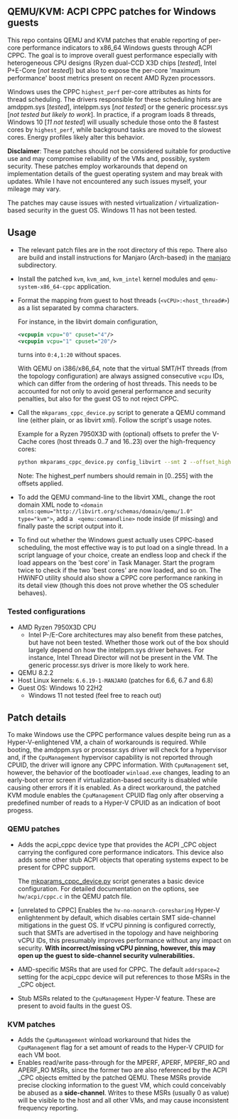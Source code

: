 ## QEMU/KVM: ACPI CPPC patches for Windows guests

This repo contains QEMU and KVM patches that enable reporting of per-core performance indicators to x86_64 Windows guests through ACPI CPPC. The goal is to improve overall guest performance especially with heterogeneous CPU designs (Ryzen dual-CCD X3D chips [*tested*], Intel P+E-Core [*not tested*]) but also to expose the per-core 'maximum performance' boost metrics present on recent AMD Ryzen processors. 

Windows uses the CPPC `highest_perf` per-core attributes as hints for thread scheduling. The drivers responsible for these scheduling hints are amdppm.sys [*tested*], intelppm.sys [*not tested*] or the generic processr.sys [*not tested but likely to work*]. In practice, if a program loads 8 threads, Windows 10 [*11 not tested*] will usually schedule those onto the 8 fastest cores by `highest_perf`, while background tasks are moved to the slowest cores. Energy profiles likely alter this behavior.

**Disclaimer**: These patches should not be considered suitable for productive use and may compromise reliability of the VMs and, possibly, system security. These patches employ workarounds that depend on implementation details of the guest operating system and may break with updates. While I have not encountered any such issues myself, your mileage may vary.

The patches may cause issues with nested virtualization / virtualization-based security in the guest OS. Windows 11 has not been tested.

## Usage
- The relevant patch files are in the root directory of this repo. There also are build and install instructions for Manjaro (Arch-based) in the [manjaro](manjaro) subdirectory.
- Install the patched `kvm`, `kvm_amd`, `kvm_intel` kernel modules and `qemu-system-x86_64-cppc` application. 
- Format the mapping from guest to host threads (`<vCPU>:<host_thread#>`) as a list separated by comma characters.
  
  For instance, in the libvirt domain configuration,
  ```xml
  <vcpupin vcpu="0" cpuset="4"/>
  <vcpupin vcpu="1" cpuset="20"/>
  ```
  turns into `0:4,1:20` without spaces.

  With QEMU on i386/x86_64, note that the virtual SMT/HT threads (from the topology configuration) are always assigned consecutive `vcpu` IDs, which can differ from the ordering of host threads. This needs to be accounted for not only to avoid general performance and security penalties, but also for the guest OS to not reject CPPC.
- Call the `mkparams_cppc_device.py` script to generate a QEMU command line (either plain, or as libvirt xml). Follow the script's usage notes.

  Example for a Ryzen 7950X3D with (optional) offsets to prefer the V-Cache cores (host threads 0..7 and 16..23) over the high-frequency cores:
  ```bash
  python mkparams_cppc_device.py config_libvirt --smt 2 --offset_highestperf 0..7=+40,8..15=-40,16..23=+40,24..31=-40 --vcpu_assignment 0:4,1:20,<etc. for all 32 threads>
  ```
    Note: The highest_perf numbers should remain in [0..255] with the offsets applied.

- To add the QEMU command-line to the libvirt XML, change the root domain XML node to `<domain xmlns:qemu="http://libvirt.org/schemas/domain/qemu/1.0" type="kvm">`, add a `
  <qemu:commandline>` node inside (if missing) and finally paste the script output into it.
  
- To find out whether the Windows guest actually uses CPPC-based scheduling, the most effective way is to put load on a single thread. In a script language of your choice, create an endless loop and check if the load appears on the 'best core' in Task Manager. Start the program twice to check if the two 'best cores' are now loaded, and so on. The HWiNFO utility should also show a CPPC core performance ranking in its detail view (though this does not prove whether the OS scheduler behaves).

### Tested configurations
- AMD Ryzen 7950X3D CPU
  - Intel P-/E-Core architectures may also benefit from these patches, but have not been tested. Whether those work out of the box should largely depend on how the intelppm.sys driver behaves. For instance, Intel Thread Director will not be present in the VM. The generic processr.sys driver is more likely to work here.
- QEMU 8.2.2
- Host Linux kernels: `6.6.19-1-MANJARO` (patches for 6.6, 6.7 and 6.8)
- Guest OS: Windows 10 22H2
  - Windows 11 not tested (feel free to reach out)

## Patch details

To make Windows use the CPPC performance values despite being run as a Hyper-V-enlightened VM, a chain of workarounds is required. While booting, the amdppm.sys or processr.sys driver will check for a hypervisor and, if the `CpuManagement` hypervisor capability is not reported through CPUID, the driver will ignore any CPPC information. With `CpuManagement` set, however, the behavior of the bootloader `winload.exe` changes, leading to an early-boot error screen if virtualization-based security is disabled while causing other errors if it is enabled. As a direct workaround, the patched KVM module enables the `CpuManagement` CPUID flag only after observing a predefined number of reads to a Hyper-V CPUID as an indication of boot progess.

### QEMU patches
- Adds the acpi_cppc device type that provides the ACPI _CPC object carrying the configured core performance indicators. This device also adds some other stub ACPI objects that operating systems expect to be present for CPPC support.

  The [mkparams_cppc_device.py](mkparams_cppc_device.py) script generates a basic device configuration. For detailed documentation on the options, see `hw/acpi/cppc.c` in the QEMU patch file.
- [unrelated to CPPC] Enables the `hv-no-nonarch-coresharing` Hyper-V enlightenment by default, which disables certain SMT side-channel mitigations in the guest OS. If vCPU pinning is configured correctly, such that SMTs are advertised in the topology and have neighboring vCPU IDs, this presumably improves performance without any impact on security. **With incorrect/missing vCPU pinning, however, this may open up the guest to side-channel security vulnerabilities.**
- AMD-specific MSRs that are used for CPPC. The default `addrspace=2` setting for the acpi_cppc device will put references to those MSRs in the _CPC object.
- Stub MSRs related to the `CpuManagement` Hyper-V feature. These are present to avoid faults in the guest OS.

### KVM patches
- Adds the `CpuManagement` winload workaround that hides the `CpuManagement` flag for a set amount of reads to the Hyper-V CPUID for each VM boot.
- Enables read/write pass-through for the MPERF, APERF, MPERF_RO and APERF_RO MSRs, since the former two are also referenced by the ACPI _CPC objects emitted by the patched QEMU. These MSRs provide precise clocking information to the guest VM, which could conceivably be abused as a **side-channel**. Writes to these MSRs (usually 0 as value) will be visible to the host and all other VMs, and may cause inconsistent frequency reporting.